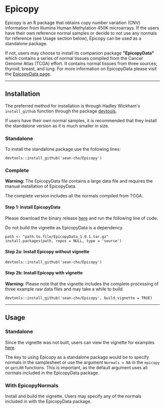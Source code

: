 # Epicopy

Epicopy is an R package that obtains copy number variation (CNV) information from Illumina Human Methylation 450K microarrays. If the users have their own reference normal samples or decide to not use any normals for reference (see Usage section below), Epicopy can be used as a standalone package.

If not, users may choose to install its companion package **"EpicopyData"** which contains a series of normal tissues compiled from the Cancer Genome Atlas (TCGA) effort. It contains normal tissues from three sources; thyroid, breast, and lung. For more information on EpicopyData please visit the [EpicopyData page](https://github.com/sean-cho/EpicopyData).

---

## Installation

The preferred method for installation is through Hadley Wickham's `install_github` function through the package [devtools](https://github.com/hadley/devtools).

If users have their own normal samples, it is recommended that they install the standalone version as it is much smaller in size.

### Standalone

To install the standalone package use the following lines:
```
devtools::install_github('sean-cho/Epicopy')
```

### Complete

**Warning:** The EpicopyData file contains a large data file and requires the manual installation of EpicopyData.

The complete version includes all the normals compiled from TCGA.

#### Step 1: Install EpicopyData

Please download the binary release [here](https://github.com/sean-cho/EpicopyData/releases/download/v1.0.1/EpicopyData_1.0.1.tar.gz) and run the following line of code.

Do not build the vignette as EpicopyData is a dependency.

```
path <- "path.to.file/EpicopyData_1.0.1.tar.gz"
install.packages(path, repos = NULL, type = 'source')
```

#### Step 2a: Install Epicopy without vignette
```
devtools::install_github('sean-cho/Epicopy')
```

#### Step 2b: Install Epicopy with vignette
**Warning:** Please note that the vignette includes the complete processing of three example raw data files and may take a while to build.
```
devtools::install_github('sean-cho/Epicopy', build_vignette = TRUE)
```

---

## Usage

### Standalone

Since the vignette was not built, users can view the vignette for examples [here](https://github.com/sean-cho/Epicopy/blob/master/vignettes/Epicopy.Rmd).

The key to using Epicopy as a standalone package would be to specify normals in the samplesheet or use the argument `Normals = NA` in the `epicopy` or `getLRR` functions. This is important, as the default argument uses all normals included in the EpicopyData package.

### With EpicopyNormals

Install and build the vignette. Users may specify any of the normals included in with the EpicopyData package.

